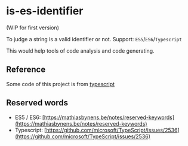 # is-es-identifier

(WIP for first version)

To judge a string is a valid identifier or not. 
Support: `ES5`/`ES6`/`Typescript`

This would help tools of code analysis and code generating.

## Reference

Some code of this project is from [typescript](https://github.com/Microsoft/TypeScript)


## Reserved words

- ES5 / ES6: [https://mathiasbynens.be/notes/reserved-keywords](https://mathiasbynens.be/notes/reserved-keywords)
- Typescript: [https://github.com/microsoft/TypeScript/issues/2536](https://github.com/microsoft/TypeScript/issues/2536)
